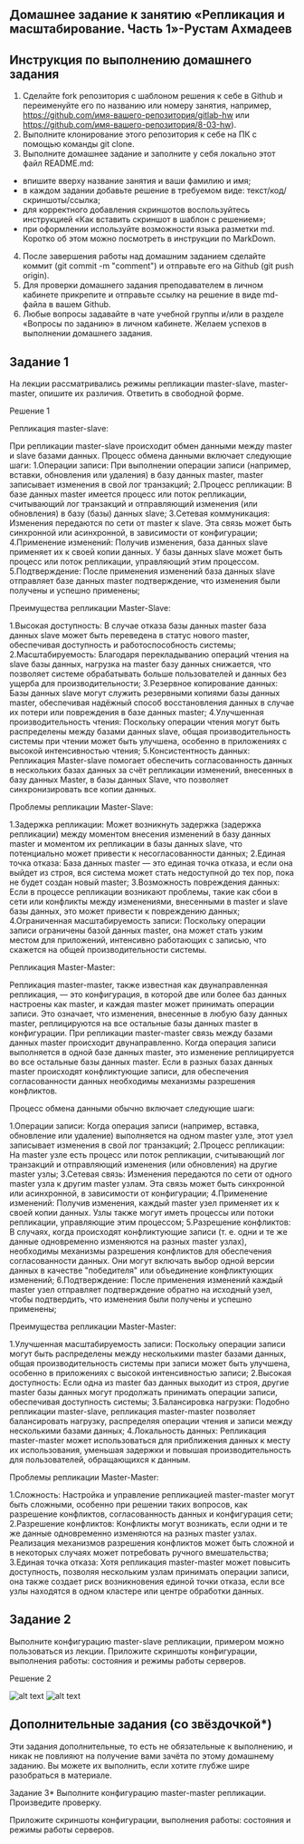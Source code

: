 ## Домашнее задание к занятию «Репликация и масштабирование. Часть 1»-Рустам Ахмадеев
## Инструкция по выполнению домашнего задания
1. Сделайте fork репозитория c шаблоном решения к себе в Github и переименуйте его по названию или номеру занятия, например, https://github.com/имя-вашего-репозитория/gitlab-hw или https://github.com/имя-вашего-репозитория/8-03-hw).
2. Выполните клонирование этого репозитория к себе на ПК с помощью команды git clone.
3. Выполните домашнее задание и заполните у себя локально этот файл README.md:
- впишите вверху название занятия и ваши фамилию и имя;
- в каждом задании добавьте решение в требуемом виде: текст/код/скриншоты/ссылка;
- для корректного добавления скриншотов воспользуйтесь инструкцией «Как вставить скриншот в шаблон с решением»;
- при оформлении используйте возможности языка разметки md. Коротко об этом можно посмотреть в инструкции по MarkDown.
4. После завершения работы над домашним заданием сделайте коммит (git commit -m "comment") и отправьте его на Github (git push origin).
5. Для проверки домашнего задания преподавателем в личном кабинете прикрепите и отправьте ссылку на решение в виде md-файла в вашем Github.
6. Любые вопросы задавайте в чате учебной группы и/или в разделе «Вопросы по заданию» в личном кабинете.
Желаем успехов в выполнении домашнего задания.

## Задание 1
На лекции рассматривались режимы репликации master-slave, master-master, опишите их различия.
Ответить в свободной форме.

Решение 1

Репликация master-slave:

При репликации master-slave происходит обмен данными между master и slave базами данных. 
Процесс обмена данными включает следующие шаги:
1.Операции записи: При выполнении операции записи (например, вставки, обновления или удаления) в базу данных master, master записывает изменения в свой лог транзакций;
2.Процесс репликации: В базе данных master имеется процесс или поток репликации, считывающий лог транзакций и отправляющий изменения (или обновления) в базу (базы) данных
slave;
3.Сетевая коммуникация: Изменения передаются по сети от master к slave. Эта связь может быть синхронной или асинхронной, в зависимости от конфигурации;
4.Применение изменений: Получив изменения, база данных slave применяет их к своей копии данных. У базы данных slave может быть процесс или поток репликации, управляющий этим процессом.
5.Подтверждение: После применения изменений база данных slave отправляет базе данных master подтверждение, что изменения были получены и успешно применены;

Преимущества репликации Master-Slave:

1.Высокая доступность: В случае отказа базы данных master база данных slave может быть переведена в статус нового master, обеспечивая доступность и работоспособность системы;
2.Масштабируемость: Благодаря перекладыванию операций чтения на slave базы данных, нагрузка на master базу данных снижается, что позволяет системе обрабатывать больше пользователей и данных без ущерба для производительности;
3.Резервное копирование данных: Базы данных slave могут служить резервными копиями базы данных master, обеспечивая надёжный способ восстановления данных в случае их потери или повреждения в базе данных master;
4.Улучшенная производительность чтения: Поскольку операции чтения могут быть распределены между базами данных slave, общая производительность системы при чтении может быть улучшена, особенно в приложениях с высокой интенсивностью чтения;
5.Консистентность данных: Репликация Master-slave помогает обеспечить согласованность данных в нескольких базах данных за счёт репликации изменений, внесенных в базу данных Master, в базы данных Slave, что позволяет синхронизировать все копии данных.

Проблемы репликации Master-Slave:

1.Задержка репликации: Может возникнуть задержка (задержка репликации) между моментом внесения изменений в базу данных master и моментом их репликации в базы данных slave, что потенциально может привести к несогласованности данных;
2.Единая точка отказа: База данных master — это единая точка отказа, и если она выйдет из строя, вся система может стать недоступной до тех пор, пока не будет создан новый master;
3.Возможность повреждения данных: Если в процессе репликации возникают проблемы, такие как сбои в сети или конфликты между изменениями, внесенными в master и slave базы данных, это может привести к повреждению данных;
4.Ограниченная масштабируемость записи: Поскольку операции записи ограничены базой данных master, она может стать узким местом для приложений, интенсивно работающих с записью, что скажется на общей производительности системы.

Репликация Master-Master:

Репликация master-master, также известная как двунаправленная репликация, — это конфигурация, в которой две или более баз данных настроены как master, и каждая master может принимать операции записи. Это означает, что изменения, внесенные в любую базу данных master, реплицируются на все остальные базы данных master в конфигурации.
При репликации master-master связь между базами данных master происходит двунаправленно.
Когда операция записи выполняется в одной базе данных master, это изменение реплицируется во все остальные базы данных master. 
Если в разных базах данных master происходят конфликтующие записи, для обеспечения согласованности данных необходимы механизмы разрешения конфликтов.

Процесс обмена данными обычно включает следующие шаги:

1.Операции записи: Когда операция записи (например, вставка, обновление или удаление) выполняется на одном master узле, этот узел записывает изменения в свой лог транзакций;
2.Процесс репликации: На master узле есть процесс или поток репликации, считывающий лог транзакций и отправляющий изменения (или обновления) на другие master узлы;
3.Сетевая связь: Изменения передаются по сети от одного master узла к другим master узлам. Эта связь может быть синхронной или асинхронной, в зависимости от конфигурации;
4.Применение изменений: Получив изменения, каждый master узел применяет их к своей копии данных. Узлы также могут иметь процессы или потоки репликации, управляющие этим 
процессом;
5.Разрешение конфликтов: В случаях, когда происходят конфликтующие записи (т. е. одни и те же данные одновременно изменяются на разных master узлах), необходимы механизмы разрешения конфликтов для обеспечения согласованности данных. Они могут включать выбор одной версии данных в качестве "победителя" или объединение конфликтующих изменений;
6.Подтверждение: После применения изменений каждый master узел отправляет подтверждение обратно на исходный узел, чтобы подтвердить, что изменения были получены и успешно применены;

Преимущества репликации Master-Master:

1.Улучшенная масштабируемость записи: Поскольку операции записи могут быть распределены между несколькими master базами данных, общая производительность системы при записи может быть улучшена, особенно в приложениях с высокой интенсивностью записи;
2.Высокая доступность: Если одна из master баз данных выходит из строя, другие master базы данных могут продолжать принимать операции записи, обеспечивая доступность системы;
3.Балансировка нагрузки: Подобно репликации master-slave, репликация master-master позволяет балансировать нагрузку, распределяя операции чтения и записи между несколькими базами данных;
4.Локальность данных: Репликация master-master может использоваться для приближения данных к месту их использования, уменьшая задержки и повышая производительность для пользователей, обращающихся к данным.

Проблемы репликации Master-Master:

1.Сложность: Настройка и управление репликацией master-master могут быть сложными, особенно при решении таких вопросов, как разрешение конфликтов, согласованность данных и конфигурация сети;
2.Разрешение конфликтов: Конфликты могут возникать, если одни и те же данные одновременно изменяются на разных master узлах. Реализация механизмов разрешения конфликтов может быть сложной и в некоторых случаях может потребовать ручного вмешательства;
3.Единая точка отказа: Хотя репликация master-master может повысить доступность, позволяя нескольким узлам принимать операции записи, она также создает риск возникновения единой точки отказа, если все узлы находятся в одном кластере или центре обработки данных.


## Задание 2
Выполните конфигурацию master-slave репликации, примером можно пользоваться из лекции.
Приложите скриншоты конфигурации, выполнения работы: состояния и режимы работы серверов.

Решение 2

![alt text]()
![alt text]()

## Дополнительные задания (со звёздочкой*)
Эти задания дополнительные, то есть не обязательные к выполнению, и никак не повлияют на получение вами зачёта по этому домашнему заданию. Вы можете их выполнить, если хотите глубже шире разобраться в материале.

Задание 3*
Выполните конфигурацию master-master репликации. Произведите проверку.

Приложите скриншоты конфигурации, выполнения работы: состояния и режимы работы серверов.
